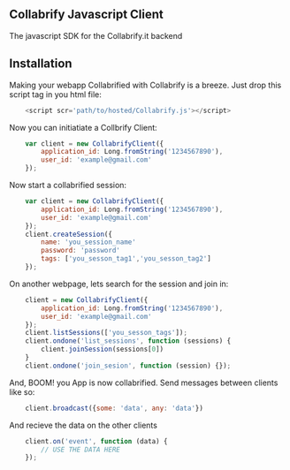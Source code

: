## Collabrify Javascript Client

The javascript SDK for the Collabrify.it backend

## Installation

Making your webapp Collabrified with Collabrify is a breeze.
Just drop this script tag in you html file:
```javascript
	<script scr='path/to/hosted/Collabrify.js'></script>
```
Now you can initiatiate a Collbrify Client:
```javascript
	var client = new CollabrifyClient({
		application_id: Long.fromString('1234567890'),
		user_id: 'example@gmail.com'
	});
```
Now start a collabrified session:
```javascript
	var client = new CollabrifyClient({
		application_id: Long.fromString('1234567890'),
		user_id: 'example@gmail.com'
	});
	client.createSession({
		name: 'you_session_name'
		password: 'password'
		tags: ['you_sesson_tag1','you_sesson_tag2']
	});
```
On another webpage, lets search for the session and join in:
```javascript
	client = new CollabrifyClient({
		application_id: Long.fromString('1234567890'),
		user_id: 'example@gmail.com'
	});
	client.listSessions(['you_sesson_tags']);
	client.ondone('list_sessions', function (sessions) {
		client.joinSession(sessions[0])
	}
	client.ondone('join_sesion', function (session) {});
```
And, BOOM! you App is now collabrified. Send messages between clients like so:
```javascript
	client.broadcast({some: 'data', any: 'data'})
```
And recieve the data on the other clients
```javascript
	client.on('event', function (data) {
		// USE THE DATA HERE
	});
```
